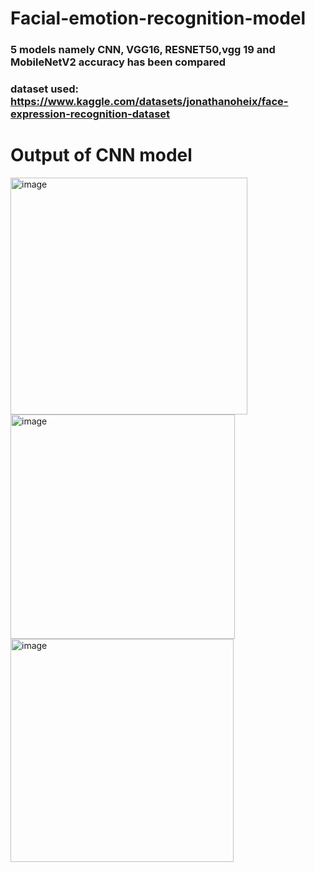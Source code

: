 # Facial-emotion-recognition-model
### 5 models namely CNN, VGG16, RESNET50,vgg 19 and MobileNetV2 accuracy has been compared
### dataset used: https://www.kaggle.com/datasets/jonathanoheix/face-expression-recognition-dataset


# Output of CNN model

<img width="379" alt="image" src="https://user-images.githubusercontent.com/100011986/227701536-2c2b82b7-8f22-4ba5-8fb7-ff2a7b92b4cb.png">
<img width="359" alt="image" src="https://user-images.githubusercontent.com/100011986/227701545-6f8efcdd-7eb4-45a0-97ef-d324f76784c2.png">
<img width="357" alt="image" src="https://user-images.githubusercontent.com/100011986/227701559-c4a70194-f4db-4984-a536-ced8a105ceb7.png">
